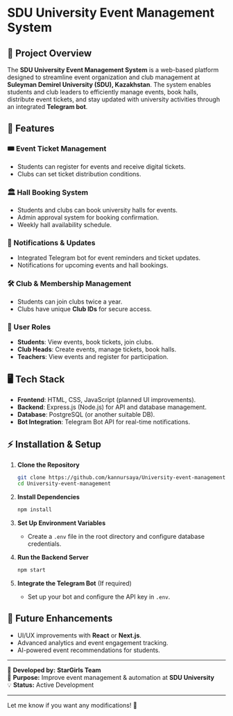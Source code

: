 # **SDU University Event Management System**  

## **📌 Project Overview**  
The **SDU University Event Management System** is a web-based platform designed to streamline event organization and club management at **Suleyman Demirel University (SDU), Kazakhstan**. The system enables students and club leaders to efficiently manage events, book halls, distribute event tickets, and stay updated with university activities through an integrated **Telegram bot**.  

## **🚀 Features**  

### **🎟 Event Ticket Management**  
- Students can register for events and receive digital tickets.
- Clubs can set ticket distribution conditions.  

### **🏛 Hall Booking System**  
- Students and clubs can book university halls for events.  
- Admin approval system for booking confirmation.  
- Weekly hall availability schedule.  

### **📢 Notifications & Updates**  
- Integrated Telegram bot for event reminders and ticket updates.  
- Notifications for upcoming events and hall bookings.  

### **🛠 Club & Membership Management**  
- Students can join clubs twice a year.  
- Clubs have unique **Club IDs** for secure access.  

### **🔐 User Roles**  
- **Students**: View events, book tickets, join clubs.  
- **Club Heads**: Create events, manage tickets, book halls.  
- **Teachers**: View events and register for participation.  

## **🖥 Tech Stack**  
- **Frontend**: HTML, CSS, JavaScript (planned UI improvements).  
- **Backend**: Express.js (Node.js) for API and database management.  
- **Database**: PostgreSQL (or another suitable DB).  
- **Bot Integration**: Telegram Bot API for real-time notifications.  

## **⚡ Installation & Setup**  

1. **Clone the Repository**  
   ```bash
   git clone https://github.com/kannursaya/University-event-management.git
   cd University-event-management
   ```

2. **Install Dependencies**  
   ```bash
   npm install
   ```

3. **Set Up Environment Variables**  
   - Create a `.env` file in the root directory and configure database credentials.  

4. **Run the Backend Server**  
   ```bash
   npm start
   ```

5. **Integrate the Telegram Bot** (If required)  
   - Set up your bot and configure the API key in `.env`.  

## **🌟 Future Enhancements**  
- UI/UX improvements with **React** or **Next.js**.  
- Advanced analytics and event engagement tracking.  
- AI-powered event recommendations for students.  

---

📌 **Developed by:** **StarGirls Team**  
🎯 **Purpose:** Improve event management & automation at **SDU University**  
💡 **Status:** Active Development  

---

Let me know if you want any modifications! 🚀
